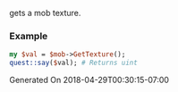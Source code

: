 gets a mob texture.
### Example

```perl
my $val = $mob->GetTexture();
quest::say($val); # Returns uint
```


Generated On 2018-04-29T00:30:15-07:00